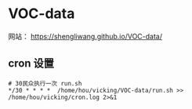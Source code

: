 # VOC-data
网站： <https://shengliwang.github.io/VOC-data/>

## cron 设置
```
# 30民众执行一次 run.sh 
*/30 * * * *  /home/hou/vicking/VOC-data/run.sh >> /home/hou/vicking/cron.log 2>&1
```
